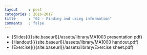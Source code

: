 ```yaml
---
layout     : post
categories : 2016-2017
title      : "02 - Finding and using information"
comments   : false
---
```



- [Slides]({{site.baseurl}}/assets/library/MA1003 presentation.pdf)
- [Handout]({{site.baseurl}}/assets/library/MA1003 handout.pdf)
- [Exercise]({{site.baseurl}}/assets/library/Exercise sheet.pdf)
